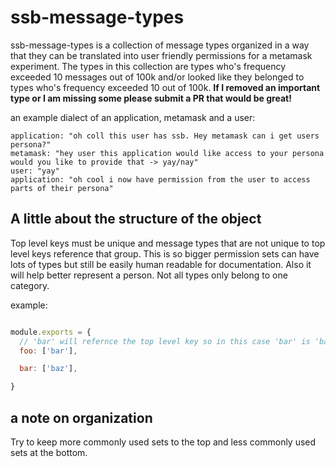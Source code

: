 # ssb-message-types

ssb-message-types is a collection of message types organized in a way that they
can be translated into user friendly permissions for a metamask experiment. The types
in this collection are types who's frequency exceeded 10 messages out of 100k and/or looked like they belonged
to types who's frequency exceeded 10 out of 100k.
**If I removed an important type or I am missing some please submit a PR that would be great!**

an example dialect of an application, metamask and a user:
```
application: "oh coll this user has ssb. Hey metamask can i get users persona?"
metamask: "hey user this application would like access to your persona would you like to provide that -> yay/nay"
user: "yay"
application: "oh cool i now have permission from the user to access parts of their persona"
```

## A little about the structure of the object
Top level keys must be unique and message types that are not unique to top level keys
reference that group. This is so bigger permission sets can have lots of types but still be
easily human readable for documentation. Also it will help better represent a person.
Not all types only belong to one category.


example:

```js

module.exports = {
  // 'bar' will refernce the top level key so in this case 'bar' is 'baz'
  foo: ['bar'],

  bar: ['baz'],

}
```

## a note on organization
Try to keep more commonly used sets to the top and less commonly used sets at the bottom.